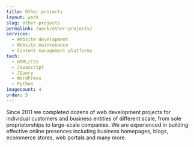 ```yaml
---
title: Other projects
layout: work
slug: other-projects
permalink: /work/other-projects/
services:
  - Website development
  - Website maintenance
  - Content management platforms
tech:
  - HTML/CSS
  - JavaScript
  - JQuery
  - WordPress
  - Python
imagecount: 4
order: 5
---
```


Since 2011 we completed dozens of web development projects for individual customers and business entities of different scale, from sole proprietorships to large-scale companies. We are experienced in building effective online presences including business homepages, blogs, ecommerce stores, web portals and many more.
